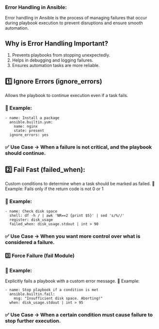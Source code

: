 ### Error Handling in Ansible:
Error handling in Ansible is the process of managing failures that occur during playbook execution to prevent disruptions and ensure smooth automation.

## Why is Error Handling Important?

1. Prevents playbooks from stopping unexpectedly.
2. Helps in debugging and logging failures.
3. Ensures automation tasks are more reliable.

## 1️⃣ Ignore Errors (ignore_errors)

Allows the playbook to continue execution even if a task fails.

### 🔹 Example:
```
- name: Install a package
  ansible.builtin.yum:
    name: nginx
    state: present
  ignore_errors: yes
```
### ✅ Use Case → When a failure is not critical, and the playbook should continue.


## 2️⃣ Fail Fast (failed_when):

 Custom conditions to determine when a task should be marked as failed.
🔹 Example: Fails only if the return code is not 0 or 1
### 🔹 Example:


```
- name: Check disk space
  shell: df -h / | awk 'NR==2 {print $5}' | sed 's/%//'
  register: disk_usage
  failed_when: disk_usage.stdout | int > 90
```
### ✅ Use Case → When you want more control over what is considered a failure.


### 3️⃣ Force Failure (fail Module)

### 🔹 Example:

Explicitly fails a playbook with a custom error message.
🔹 Example:
```
- name: Stop playbook if a condition is met
  ansible.builtin.fail:
    msg: "Insufficient disk space. Aborting!"
  when: disk_usage.stdout | int > 95
```
### ✅ Use Case → When a certain condition must cause failure to stop further execution.